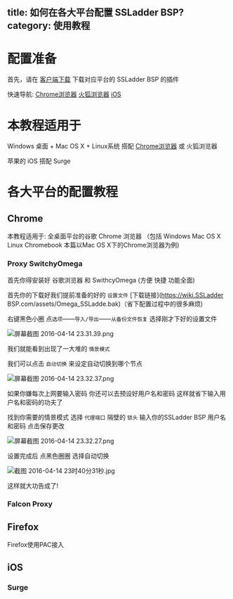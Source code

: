 title: 如何在各大平台配置 SSLadder BSP?
category: 使用教程
---

# 配置准备

首先，请在 [客户端下载](/page/download/) 下载对应平台的 SSLadder BSP 的插件

快速导航: [Chrome浏览器](#Chrome) [火狐浏览器](#Firefox) [iOS](#iOS)

# 本教程适用于

Windows 桌面 + Mac OS X + Linux系统 搭配 [Chrome浏览器](#Chrome) 或 火狐浏览器

苹果的 iOS 搭配 Surge

# 各大平台的配置教程

## Chrome

本教程适用于: 全桌面平台的谷歌 Chrome 浏览器 （包括 Windows Mac OS X Linux Chromebook 本篇以Mac OS X下的Chrome浏览器为例)

### Proxy SwitchyOmega


首先你得安装好 谷歌浏览器 和 SwithcyOmega (方便 快捷 功能全面)

首先你的下载好我们提前准备的好的 `设置文件` [下载链接](https://wiki.SSLadder BSP.com/assets/Omega_SSLadde.bak)（省下配置过程中的很多麻烦)

右键黑色小圈 点`选项`——`导入/导出`——`从备份文件恢复` 选择刚才下好的设置文件

![屏幕截图 2016-04-14 23.31.39.png](https://ooo.0o0.ooo/2016/04/14/570fb93a74401.png)

我们就能看到出现了一大堆的 `情景模式`

我们可以点击 `自动切换` 来设定自动切换到哪个节点

![屏幕截图 2016-04-14 23.32.37.png](https://ooo.0o0.ooo/2016/04/14/570fb936d1cac.png)


如果你嫌每次上网要输入密码 你还可以去预设好用户名和密码 这样就省下输入用户名和密码的功夫了

找到你需要的情景模式 选择 `代理端口` 隔壁的 `锁头` 输入你的SSLadder BSP 用户名和密码 点击保存更改

![屏幕截图 2016-04-14 23.32.27.png](https://ooo.0o0.ooo/2016/04/14/570fb936b8e5d.png)

设置完成后 点黑色圈圈 选择自动切换


![截图 2016-04-14 23时40分31秒.jpg](https://ooo.0o0.ooo/2016/04/14/570fbacf51be2.jpg)


这样就大功告成了!

### Falcon Proxy

## Firefox

Firefox使用PAC接入

## iOS

### Surge




